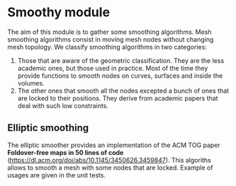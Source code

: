 # Smoothy module

The aim of this module is to gather some smoothing algorithms. Mesh smoothing algorithms consist in moving mesh nodes without changing mesh topology. We classify smoothing algorithms in two categories: 
1. Those that are aware of the geometric classification. They are the less academic ones, but those used in practice. Most of the time they provide functions to smooth nodes on curves, surfaces and inside the volumes.
2. The other ones that smooth all the nodes excepted a bunch of ones that are locked to their positions. They derive from academic papers that deal with such low constraints.

## Elliptic smoothing
The elliptic smoother provides an implementation of the ACM TOG paper **Foldover-free maps in 50 lines of code** (https://dl.acm.org/doi/abs/10.1145/3450626.3459847).
This algoriths allows to smooth a mesh with some nodes that are locked. Example of usages are given in the unit tests.